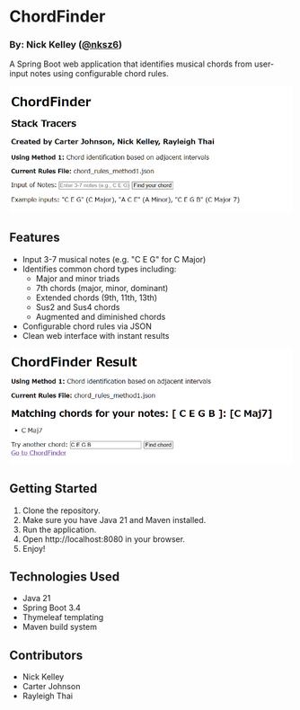 # ChordFinder
### By: Nick Kelley ([@nksz6](https://github.com/nksz6))

A Spring Boot web application that identifies musical chords from user-input notes using configurable chord rules.


![Screenshot of ChordFinder home.](assets/CF-home-sc.png)


## Features
- Input 3-7 musical notes (e.g. "C E G" for C Major)
- Identifies common chord types including:
  - Major and minor triads
  - 7th chords (major, minor, dominant)
  - Extended chords (9th, 11th, 13th)
  - Sus2 and Sus4 chords
  - Augmented and diminished chords
- Configurable chord rules via JSON
- Clean web interface with instant results


![Screenshot of ChordFinder example result.](assets/CF-result-sc.png)


## Getting Started
1. Clone the repository.
2. Make sure you have Java 21 and Maven installed.
3. Run the application.
4. Open http://localhost:8080 in your browser.
5. Enjoy!


## Technologies Used
- Java 21
- Spring Boot 3.4
- Thymeleaf templating
- Maven build system


## Contributors
- Nick Kelley
- Carter Johnson
- Rayleigh Thai